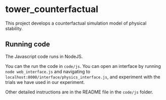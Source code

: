 # tower_counterfactual
This project develops a counterfactual simulation model of physical stability.

## Running code
The Javascript code runs in NodeJS.

You can the run the code in `code/js`. You can open an interface by running `node web_interface.js` and navigating to `localhost:8000/interface/physics_interface.js`, and experiment with the trials we have used in our experiment.

Other detailed instructions are in the README file in the `code/js` folder.